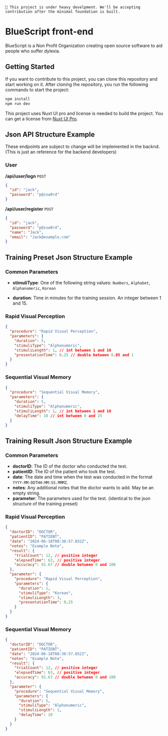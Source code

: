 ```
🚧 This project is under heavy develpment. We'll be accepting contribution after the minimal foundation is built.
```

# BlueScript front-end

BlueScript is a Non Profit Organization creating open source software to aid people who suffer dylexia.

## Getting Started

If you want to contribute to this project, you can clone this repository and start working on it. After cloning the repository, you run the following commands to start the project:

```bash
npm install
npm run dev
```

This project uses Nuxt UI pro and license is needed to build the project. You can get a license from [Nuxt UI Pro](https://ui.nuxt.com/pro/pricing).

## Json API Structure Example

These endpoints are subject to change will be implemented in the backnd. (This is just an reference for the backend developers)

### User

**/api/user/logn** `POST`

```json
{
  "id": "jack",
  "password": "p@ssw0rd"
}
```

**/api/user/register** `POST`

```json
{
  "id": "jack",
  "password": "p@ssw0rd",
  "name": "Jack",
  "email": "Jack@example.com"
}
```

## Training Preset Json Structure Example

### Common Parameters

- **stimuliType**: One of the following string values: `Numbers`, `Alphabet`, `Alphanumeric`, `Korean`

- **duration**: Time in minutes for the training session. An integer between 1 and 15.

### Rapid Visual Perception

```json
{
  "procedure": "Rapid Visual Perception",
  "parameters": {
    "duration": 5,
    "stimuliType": "Alphanumeric",
    "stimuliLength": 1, // int between 1 and 10
    "presentationTime": 0.25 // double between 0.05 and 1
  }
}
```

### Sequential Visual Memory

```json
{
  "procedure": "Sequential Visual Memory",
  "parameters": {
    "duration": 5,
    "stimuliType": "Alphanumeric",
    "stimuliLength": 1, // int between 1 and 10
    "delayTime": 10 // int between 0 and 25
  }
}
```

## Training Result Json Structure Example

### Common Parameters

- **doctorID**: The ID of the doctor who conducted the test.
- **patientID**: The ID of the patient who took the test.
- **date**: The date and time when the test was conducted in the format `YYYY-MM-DDTHH:MM:SS.MMMZ`.
- **notes**: Any additional notes that the doctor wants to add. May be an empty string.
- **parameter**: The parameters used for the test. (identical to the json structure of the training preset)

### Rapid Visual Perception

```json
{
  "doctorID": "DOCTOR",
  "patientID": "PATIENT",
  "date": "2024-06-18T08:36:57.032Z",
  "notes": "Example Note",
  "result": {
    "trialCount": 12, // positive integer
    "elepsedTime": 63, // positive integer
    "accuracy": 91.67 // double between 0 and 100
  },
  "parameter": {
    "procedure": "Rapid Visual Perception",
    "parameters": {
      "duration": 1,
      "stimuliType": "Korean",
      "stimuliLength": 3,
      "presentationTime": 0.25
    }
  }
}
```

### Sequential Visual Memory

```json
{
  "doctorID": "DOCTOR",
  "patientID": "PATIENT",
  "date": "2024-06-18T08:36:57.032Z",
  "notes": "Example Note",
  "result": {
    "trialCount": 12, // positive integer
    "elepsedTime": 63, // positive integer
    "accuracy": 91.67 // double between 0 and 100
  },
  "parameter": {
    "procedure": "Sequential Visual Memory",
    "parameters": {
      "duration": 5,
      "stimuliType": "Alphanumeric",
      "stimuliLength": 1,
      "delayTime": 10
    }
  }
}
```
